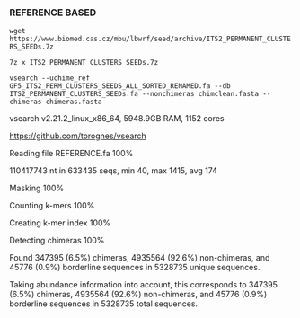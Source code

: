 ### REFERENCE BASED

`wget https://www.biomed.cas.cz/mbu/lbwrf/seed/archive/ITS2_PERMANENT_CLUSTERS_SEEDs.7z`

`7z x ITS2_PERMANENT_CLUSTERS_SEEDs.7z`

`vsearch --uchime_ref GF5_ITS2_PERM_CLUSTERS_SEEDS_ALL_SORTED_RENAMED.fa --db ITS2_PERMANENT_CLUSTERS_SEEDs.fa --nonchimeras chimclean.fasta --chimeras chimeras.fasta`

vsearch v2.21.2_linux_x86_64, 5948.9GB RAM, 1152 cores

https://github.com/torognes/vsearch


Reading file REFERENCE.fa 100%

110417743 nt in 633435 seqs, min 40, max 1415, avg 174

Masking 100%

Counting k-mers 100%

Creating k-mer index 100%

Detecting chimeras 100%

Found 347395 (6.5%) chimeras, 4935564 (92.6%) non-chimeras, and 45776 (0.9%) borderline sequences in 5328735 unique sequences.

Taking abundance information into account, this corresponds to 347395 (6.5%) chimeras, 4935564 (92.6%) non-chimeras, and 45776 (0.9%) borderline sequences in 5328735 total sequences.

